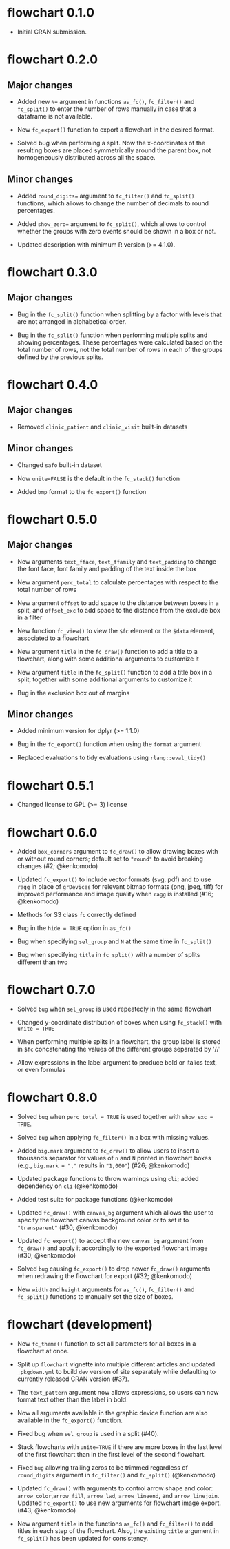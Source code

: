 # flowchart 0.1.0

* Initial CRAN submission.

# flowchart 0.2.0

## Major changes

* Added new `N=` argument in functions `as_fc()`, `fc_filter()` and `fc_split()` to enter the number of rows manually in case that a dataframe is not available. 

* New `fc_export()` function to export a flowchart in the desired format.

* Solved bug when performing a split. Now the x-coordinates of the resulting boxes are placed symmetrically around the parent box, not homogeneously distributed across all the space.

## Minor changes

* Added `round_digits=` argument to `fc_filter()` and `fc_split()` functions, which allows to change the number of decimals to round percentages.

* Added `show_zero=` argument to `fc_split()`, which allows to control whether the groups with zero events should be shown in a box or not.

* Updated description with minimum R version (>= 4.1.0).

# flowchart 0.3.0

## Major changes

* Bug in the `fc_split()` function when splitting by a factor with levels that are not arranged in alphabetical order.

* Bug in the `fc_split()` function when performing multiple splits and showing percentages. These percentages were calculated based on the total number of rows, not the total number of rows in each of the groups defined by the previous splits. 

# flowchart 0.4.0

## Major changes

* Removed `clinic_patient` and `clinic_visit` built-in datasets

## Minor changes

* Changed `safo` built-in dataset

* Now `unite=FALSE` is the default in the `fc_stack()` function

* Added `bmp` format to the `fc_export()` function

# flowchart 0.5.0

## Major changes

* New arguments `text_fface`, `text_ffamily` and `text_padding` to change the font face, font family and padding of the text inside the box

* New argument `perc_total` to calculate percentages with respect to the total number of rows

* New argument `offset` to add space to the distance between boxes in a split, and `offset_exc` to add space to the distance from the exclude box in a filter

* New function `fc_view()` to view the `$fc` element or the `$data` element, associated to a flowchart

* New argument `title` in the `fc_draw()` function to add a title to a flowchart, along with some additional arguments to customize it

* New argument `title` in the `fc_split()` function to add a title box in a split, together with some additional arguments to customize it

* Bug in the exclusion box out of margins

## Minor changes

* Added minimum version for dplyr (>= 1.1.0)

* Bug in the `fc_export()` function when using the `format` argument

* Replaced evaluations to tidy evaluations using `rlang::eval_tidy()`

# flowchart 0.5.1

* Changed license to GPL (>= 3) license

# flowchart 0.6.0

* Added `box_corners` argument to `fc_draw()` to allow drawing boxes with or without round corners; default set to `"round"` to avoid breaking changes (#2; @kenkomodo)

* Updated `fc_export()` to include vector formats (svg, pdf) and to use `ragg` in place of `grDevices` for relevant bitmap formats (png, jpeg, tiff) for improved performance and image quality when `ragg` is installed (#16; @kenkomodo)

* Methods for S3 class `fc` correctly defined

* Bug in the `hide = TRUE` option in `as_fc()`

* Bug when specifying `sel_group` and `N` at the same time in `fc_split()`

* Bug when specifying `title` in `fc_split()` with a number of splits different than two

# flowchart 0.7.0

* Solved `bug` when `sel_group` is used repeatedly in the same flowchart

* Changed y-coordinate distribution of boxes when using `fc_stack()` with `unite = TRUE`

* When performing multiple splits in a flowchart, the group label is stored in `$fc` concatenating the values of the different groups separated by '//'

* Allow expressions in the label argument to produce bold or italics text, or even formulas

# flowchart 0.8.0

* Solved `bug` when `perc_total = TRUE` is used together with `show_exc = TRUE`.

* Solved `bug` when applying `fc_filter()` in a box with missing values.

* Added `big.mark` argument to `fc_draw()` to allow users to insert a thousands separator for values of `n` and `N` printed in flowchart boxes (e.g., `big.mark = ","` results in `"1,000"`) (#26; @kenkomodo)

* Updated package functions to throw warnings using `cli`; added dependency on `cli` (@kenkomodo)

* Added test suite for package functions (@kenkomodo)

* Updated `fc_draw()` with `canvas_bg` argument which allows the user to specify the flowchart canvas background color or to set it to `"transparent"` (#30; @kenkomodo)

* Updated `fc_export()` to accept the new `canvas_bg` argument from `fc_draw()` and apply it accordingly to the exported flowchart image (#30; @kenkomodo)

* Solved `bug` causing `fc_export()` to drop newer `fc_draw()` arguments when redrawing the flowchart for export (#32; @kenkomodo)

* New `width` and `height` arguments for `as_fc()`, `fc_filter()` and `fc_split()` functions to manually set the size of boxes.

# flowchart (development)

* New `fc_theme()` function to set all parameters for all boxes in a flowchart at once.

* Split up `flowchart` vignette into multiple different articles and updated `_pkgdown.yml` to build `dev` version of site separately while defaulting to currently released CRAN version (#37).

* The `text_pattern` argument now allows expressions, so users can now format text other than the label in bold.

* Now all arguments available in the graphic device function are also available in the `fc_export()` function. 

* Fixed bug when `sel_group` is used in a split (#40). 

* Stack flowcharts with `unite=TRUE` if there are more boxes in the last level of the first flowchart than in the first level of the second flowchart.

* Fixed `bug` allowing trailing zeros to be trimmed regardless of `round_digits` argument in `fc_filter()` and `fc_split()` (@kenkomodo)

* Updated `fc_draw()` with arguments to control arrow shape and color: `arrow_color`,`arrow_fill`, `arrow_lwd`, `arrow_lineend`, and `arrow_linejoin`. Updated `fc_export()` to use new arguments for flowchart image export. (#43; @kenkomodo)

* New argument `title` in the functions `as_fc()` and `fc_filter()` to add titles in each step of the flowchart. Also, the existing `title` argument in `fc_split()` has been updated for consistency.
